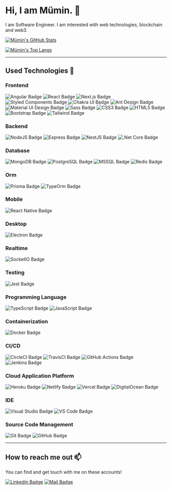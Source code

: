 # Hi, I am Mümin. 👋

I am Software Engineer. I am interested with web technologies, blockchain and web3.

[![Mümin's GitHub Stats](https://github-readme-stats.vercel.app/api?username=mumincelal&show_icons=true&include_all_commits=true&count_private=true&theme=radical)](https://github.com/mumincelal)

[![Mümin's Top Langs](https://github-readme-stats-axpwmfcg3.vercel.app/api/top-langs/?username=mumincelal&theme=radical&layout=compact)](https://github.com/mumincelal)

---

## Used Technologies 🧠

### Frontend

![Angular Badge](https://img.shields.io/badge/Angular-DD0031?style=flat-square&logo=Angular&logoColor=ffffff)
![React Badge](https://img.shields.io/badge/React-61DAFB?style=flat-square&logo=React&logoColor=000000)
![Next.js Badge](https://img.shields.io/badge/Next.js-000000?style=flat-square&logo=Next.js&logoColor=ffffff)
![Styled Components Badge](https://img.shields.io/badge/Styled%20Components-DB7093?style=flat-square&logo=styled-components&logoColor=ffffff)
![Chakra UI Badge](https://img.shields.io/badge/Chakra%20UI-319795?style=flat-square&logo=Chakra%20UI&logoColor=ffffff)
![Ant Design Badge](https://img.shields.io/badge/Ant%20Design-0170FE?style=flat-square&logo=Ant%20Design&logoColor=ffffff)
![Material UI Design Badge](https://img.shields.io/badge/MUI-007FFF?style=flat-square&logo=MUI&logoColor=ffffff)
![Sass Badge](https://img.shields.io/badge/Sass-CC6699?style=flat-square&logo=Sass&logoColor=ffffff)
![CSS3 Badge](https://img.shields.io/badge/CSS3-1572B6?style=flat-square&logo=CSS3&logoColor=ffffff)
![HTML5 Badge](https://img.shields.io/badge/HTML5-E34F26?style=flat-square&logo=HTML5&logoColor=ffffff)
![Bootstrap Badge](https://img.shields.io/badge/Bootstrap-7952B3?style=flat-square&logo=Bootstrap&logoColor=ffffff)
![Tailwind Badge](https://img.shields.io/badge/Tailwind%20CSS-06B6D4?style=flat-square&logo=Tailwind%20CSS&logoColor=ffffff)

### Backend

![NodeJS Badge](https://img.shields.io/badge/NodeJS-339933?style=flat-square&logo=Node.js&logoColor=ffffff)
![Express Badge](https://img.shields.io/badge/Express-000000?style=flat-square&logo=Express&logoColor=ffffff)
![NestJS Badge](https://img.shields.io/badge/NestJS-E0234E?style=flat-square&logo=NestJS&logoColor=ffffff)
![.Net Core Badge](https://img.shields.io/badge/.Net%20Core-5C2D91?style=flat-square&logo=.NET&logoColor=ffffff)

### Database

![MongoDB Badge](https://img.shields.io/badge/MongoDB-47A248?style=flat-square&logo=MongoDB&logoColor=ffffff)
![PostgreSQL Badge](https://img.shields.io/badge/PostgreSQL-336791?style=flat-square&logo=PostgreSQL&logoColor=ffffff)
![MSSQL Badge](https://img.shields.io/badge/MSSQL-CC2927?style=flat-square&logo=Microsoft%20SQL%20Server&logoColor=ffffff)
![Redis Badge](https://img.shields.io/badge/Redis-DC382D?style=flat-square&logo=Redis&logoColor=ffffff)

### Orm

![Prisma Badge](https://img.shields.io/badge/Prisma-2D3748?style=flat-square&logo=Prisma&logoColor=ffffff)
![TypeOrm Badge](https://img.shields.io/badge/TypeORM-DC382D?style=flat-square&logo=TypeORM&logoColor=ffffff)

### Mobile

![React Native Badge](https://img.shields.io/badge/React%20Native-61DAFB?style=flat-square&logo=React&logoColor=000000)

### Desktop

![Electron Badge](https://img.shields.io/badge/Electron-47848F?style=flat-square&logo=Electron&logoColor=ffffff)

### Realtime

![SocketIO Badge](https://img.shields.io/badge/Socket.IO-010101?style=flat-square&logo=Socket.io&logoColor=ffffff)

### Testing

![Jest Badge](https://img.shields.io/badge/Jest-C21325?style=flat-square&logo=Jest&logoColor=ffffff)

### Programming Language

![TypeScript Badge](https://img.shields.io/badge/Typescript-3178C6?style=flat-square&logo=TypeScript&logoColor=ffffff)
![JavaScript Badge](https://img.shields.io/badge/JavaScript-F7DF1E?style=flat-square&logo=JavaScript&logoColor=222222)

### Containerization

![Docker Badge](https://img.shields.io/badge/Docker-2496ED?style=flat-square&logo=Docker&logoColor=ffffff)

### CI/CD

![CircleCI Badge](https://img.shields.io/badge/CircleCI-343434?style=flat-square&logo=CircleCI&logoColor=ffffff)
![TravisCI Badge](https://img.shields.io/badge/TravisCI-3EAAAF?style=flat-square&logo=Travis%20CI&logoColor=ffffff)
![GitHub Actions Badge](https://img.shields.io/badge/GitHub%20Actions-2088FF?style=flat-square&logo=GitHub%20Actions&logoColor=ffffff)
![Jenkins Badge](https://img.shields.io/badge/Jenkins-D24939?style=flat-square&logo=Jenkins&logoColor=ffffff)

### Cloud Application Platform

![Heroku Badge](https://img.shields.io/badge/Heroku-430098?style=flat-square&logo=Heroku&logoColor=ffffff)
![Netlify Badge](https://img.shields.io/badge/Netlify-00C7B7?style=flat-square&logo=Netlify&logoColor=ffffff)
![Vercel Badge](https://img.shields.io/badge/Vercel-000000?style=flat-square&logo=Vercel&logoColor=ffffff)
![DigitalOcean Badge](https://img.shields.io/badge/DigitalOcean-0080FF?style=flat-square&logo=DigitalOcean&logoColor=ffffff)

### IDE

![Visual Studio Badge](https://img.shields.io/badge/Visual%20Studio-5C2D91?style=flat-square&logo=Visual%20Studio&logoColor=ffffff)
![VS Code Badge](https://img.shields.io/badge/VS%20Code-007ACC?style=flat-square&logo=Visual%20Studio%20Code&logoColor=ffffff)

### Source Code Management

![Git Badge](https://img.shields.io/badge/Git-F05032?style=flat-square&logo=Git&logoColor=ffffff)
![GitHub Badge](https://img.shields.io/badge/GitHub-181717?style=flat-square&logo=GitHub&logoColor=ffffff)

---

## How to reach me out 📫

You can find and get touch with me on these accounts!

[![Linkedin Badge](https://img.shields.io/badge/mumincelal-follow%20on%20linkedin-blue?style=for-the-badge&logo=linkedin)](https://www.linkedin.com/in/mumin-celal-pinar-42547485/)
[![Mail Badge](https://img.shields.io/badge/mumincelalpinar@gmail.com-send%20email-blue?style=for-the-badge&logo=Gmail)](mailto:mumincelalpinar@gmail.com)
